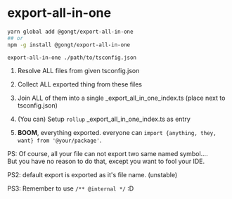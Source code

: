 # export-all-in-one

```bash
yarn global add @gongt/export-all-in-one
## or
npm -g install @gongt/export-all-in-one
```

```bash
export-all-in-one ./path/to/tsconfig.json
```

1. Resolve ALL files from given tsconfig.json
1. Collect ALL exported thing from these files
1. Join ALL of them into a single \_export_all_in_one_index.ts (place next to tsconfig.json)
1. (You can) Setup `rollup` \_export_all_in_one_index.ts as entry

1. **BOOM**, everything exported. everyone can `import {anything, they, want} from '@your/package'`.

PS: Of course, all your file can not export two same named symbol....  
But you have no reason to do that, except you want to fool your IDE.

PS2: default export is exported as it's file name. (unstable)

PS3: Remember to use `/** @internal */` :D
